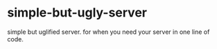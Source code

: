 # simple-but-ugly-server

simple but uglified server. for when you need your server in one line of code.
